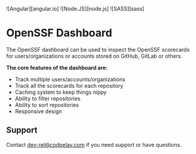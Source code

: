 ![Angular][angular.io] ![Node.JS][node.js] ![SASS][sass]

# OpenSSF Dashboard 

The OpenSSF dashboard can be used to inspect the OpenSSF scorecards for users/organizations or accounts stored on
GitHub, GitLab or others.

**The core features of the dashboard are:**

- Track multiple users/accounts/organizations
- Track all the scorecards for each repository
- Caching system to keep things nippy
- Ability to filter repositories
- Ability to sort repositories
- Responsive design

## Support

Contact <dev-rel@codpelay.com> if you need support or have questions.

